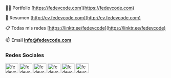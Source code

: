 👨‍💻 Portfolio [https://fedevcode.com](https://fedevcode.com)

📄 Resumen [http://cv.fedevcode.com](http://cv.fedevcode.com)

📋 Todas mis redes [https://linktr.ee/fedevcode](https://linktr.ee/fedevcode)

📫 Email **info@fedevcode.com**

<h3 align="left">Redes Sociales</h3>
<p align="left">
<a href="https://fb.com/fedevcode" target="blank"><img align="center" src="https://raw.githubusercontent.com/rahuldkjain/github-profile-readme-generator/master/src/images/icons/Social/facebook.svg" alt="fedevcode" height="30" width="40" /></a>
<a href="https://twitter.com/fedevcode" target="blank"><img align="center" src="https://raw.githubusercontent.com/rahuldkjain/github-profile-readme-generator/master/src/images/icons/Social/twitter.svg" alt="fedevcode" height="30" width="40" /></a>
<a href="https://instagram.com/fedevcode" target="blank"><img align="center" src="https://raw.githubusercontent.com/rahuldkjain/github-profile-readme-generator/master/src/images/icons/Social/instagram.svg" alt="fedevcode" height="30" width="40" /></a>
<a href="https://linkedin.com/in/fedevcode" target="blank"><img align="center" src="https://raw.githubusercontent.com/rahuldkjain/github-profile-readme-generator/master/src/images/icons/Social/linked-in-alt.svg" alt="fedevcode" height="30" width="40" /></a>
<a href="https://dribbble.com/fedevcode" target="blank"><img align="center" src="https://raw.githubusercontent.com/rahuldkjain/github-profile-readme-generator/master/src/images/icons/Social/dribbble.svg" alt="fedevcode" height="30" width="40" /></a>
<a href="https://codepen.io/fedevcode" target="blank"><img align="center" src="https://raw.githubusercontent.com/rahuldkjain/github-profile-readme-generator/master/src/images/icons/Social/codepen.svg" alt="fedevcode" height="30" width="40" /></a>
</p>
